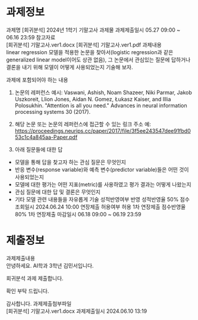 # 과제정보
과제명	[회귀분석] 2024년 1학기 기말고사 과제물
과제제출일시	05.27 09:00 ~ 06.16 23:59
참고자료	
[회귀분석] 기말고사.ver1.docx
[회귀분석] 기말고사.ver1.pdf
과제내용	
linear regression 모델을 적용한 논문을 찾아서(logistic regression과 같은 generalized linear model이어도 상관 없음), 그 논문에서 관심있는 질문에 답하거나 결론을 내기 위해 모델이 어떻게 사용되었는지 기술해 보자.

과제에 포함되어야 하는 내용

1. 논문의 레퍼런스
예시: Vaswani, Ashish, Noam Shazeer, Niki Parmar, Jakob Uszkoreit, Llion Jones, Aidan N. Gomez, Łukasz Kaiser, and Illia Polosukhin. "Attention is all you need." Advances in neural information processing systems 30 (2017).

2. 해당 논문 또는 논문의 레퍼런스에 접근할 수 있는 링크 주소
예: https://proceedings.neurips.cc/paper/2017/file/3f5ee243547dee91fbd053c1c4a845aa-Paper.pdf

3. 아래 질문들에 대한 답
- 모델을 통해 답을 찾고자 하는 관심 질문은 무엇인지
- 반응 변수(response variable)와 예측 변수(predictor variable)들은 어떤 것이 사용되었는지
- 모델에 대한 평가는 어떤 지표(metric)를 사용하였고 평가 결과는 어떻게 나왔는지
- 관심 질문에 대한 답 및 결론은 무엇인지
- 기타 모델 관련 내용들을 자유롭게 기술
성적반영여부	반영
성적반영율	50%
점수조회일시	2024.06.24 10:00
연장제출 허용여부	허용
1차 연장제출 점수반영율	80%
1차 연장제출 마감일시	06.18 09:00 ~ 06.19 23:59

# 제출정보
과제제출내용	
안녕하세요.
AI학과 3학년 김민서입니다.

회귀분석 과제 제출합니다.

확인 부탁 드립니다.

감사합니다.
과제제출첨부파일	
[회귀분석] 기말고사.ver1.docx
과제제출일시	2024.06.10 13:19
